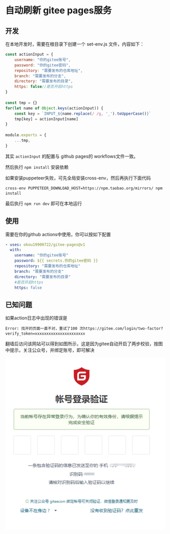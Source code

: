 # 自动刷新 gitee pages服务

## 开发

在本地开发时，需要在根目录下创建一个 set-env.js 文件，内容如下：

```javascript
const actionInput = {
    username: "你的gitee账号",
    password: "你的gitee密码",
    repository: "需要发布的仓库地址",
    branch: "需要发布的分支",
    directory: "需要发布的目录",
    https: false//是否开启https
}

const tmp = {}
for(let name of Object.keys(actionInput)) {
    const key = `INPUT_${name.replace(/ /g, '_').toUpperCase()}`
    tmp[key] = actionInput[name]
}

module.exports = {
    ...tmp,
}

```

其实 `actionInput` 的配置与 github pages的 workflows文件一致。

然后执行 `npm install` 安装依赖

如果安装puppeteer失败，可先全局安装cross-env，然后再执行下面代码
```
cross-env PUPPETEER_DOWNLOAD_HOST=https://npm.taobao.org/mirrors/ npm install
```

最后执行 `npm run dev` 即可在本地运行

## 使用

需要在你的github actions中使用，你可以按如下配置

```yaml
- uses: okou19900722/gitee-pages@v1
  with:
    username: "你的gitee账号"
    password: ${{ secrets.你的gitee密码 }}
    repository: "需要发布的仓库地址"
    branch: "需要发布的分支"
    directory: "需要发布的目录"
    #是否开启https
    https: false
```

## 已知问题

如果action日志中出现的错误是

```
Error: 找开的页面一直不对，重试了100 次https://gitee.com/login/two-factor?verify_token=xxxxxxxxxxxxxxxxxxxxxx
```

翻墙后访问该网站可以得到如图所示，这是因为gitee自动开启了两步校验，按图中提示，关注公众号，并绑定账号，即可解决

![a](img.png)
